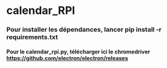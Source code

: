 # calendar_RPI

### Pour installer les dépendances, lancer pip install -r requirements.txt
#### Pour le calendar_rpi.py, télécharger ici le chromedriver https://github.com/electron/electron/releases
